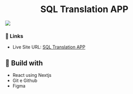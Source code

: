 <h1 align="center">SQL Translation APP</h1>

![](./assets/screenshot.png)

### 🔗 Links

- Live Site URL: [SQL Translation APP](https://github.com/lucazcruz/sql-translation-app/tree/main)

## 🚀 Build with

- React using Nextjs
- Git e Github
- Figma
